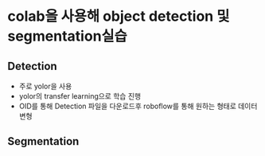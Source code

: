 # colab을 사용해 object detection 및 segmentation실습

## Detection
- 주로 yolor을 사용 
- yolor의 transfer learning으로 학습 진행
- OID를 통해 Detection 파일을 다운로드후 roboflow를 통해 원하는 형태로 데이터 변형


## Segmentation
